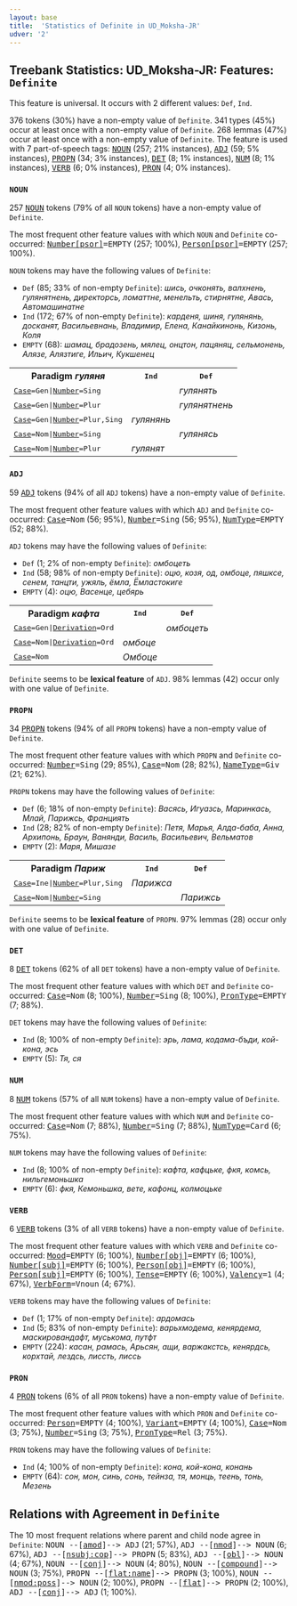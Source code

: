 ```yaml
---
layout: base
title:  'Statistics of Definite in UD_Moksha-JR'
udver: '2'
---
```


## Treebank Statistics: UD_Moksha-JR: Features: `Definite`

This feature is universal.
It occurs with 2 different values: `Def`, `Ind`.

376 tokens (30%) have a non-empty value of `Definite`.
341 types (45%) occur at least once with a non-empty value of `Definite`.
268 lemmas (47%) occur at least once with a non-empty value of `Definite`.
The feature is used with 7 part-of-speech tags: <tt><a href="mdf_jr-pos-NOUN.html">NOUN</a></tt> (257; 21% instances), <tt><a href="mdf_jr-pos-ADJ.html">ADJ</a></tt> (59; 5% instances), <tt><a href="mdf_jr-pos-PROPN.html">PROPN</a></tt> (34; 3% instances), <tt><a href="mdf_jr-pos-DET.html">DET</a></tt> (8; 1% instances), <tt><a href="mdf_jr-pos-NUM.html">NUM</a></tt> (8; 1% instances), <tt><a href="mdf_jr-pos-VERB.html">VERB</a></tt> (6; 0% instances), <tt><a href="mdf_jr-pos-PRON.html">PRON</a></tt> (4; 0% instances).

### `NOUN`

257 <tt><a href="mdf_jr-pos-NOUN.html">NOUN</a></tt> tokens (79% of all `NOUN` tokens) have a non-empty value of `Definite`.

The most frequent other feature values with which `NOUN` and `Definite` co-occurred: <tt><a href="mdf_jr-feat-Number-psor.html">Number[psor]</a></tt><tt>=EMPTY</tt> (257; 100%), <tt><a href="mdf_jr-feat-Person-psor.html">Person[psor]</a></tt><tt>=EMPTY</tt> (257; 100%).

`NOUN` tokens may have the following values of `Definite`:

* `Def` (85; 33% of non-empty `Definite`): <em>шись, очконять, валхнень, гулянятнень, директорсь, ломаттне, менельть, стирнятне, Авась, Автомашинатне</em>
* `Ind` (172; 67% of non-empty `Definite`): <em>карденя, шиня, гулянянь, досканят, Васильевнань, Владимир, Елена, Канайкинонь, Кизонь, Коля</em>
* `EMPTY` (68): <em>шамац, брадозень, мялец, онцтон, пацяняц, сельмонень, Алязе, Алязтиге, Ильич, Кукшенец</em>

<table>
  <tr><th>Paradigm <i>гуляня</i></th><th><tt>Ind</tt></th><th><tt>Def</tt></th></tr>
  <tr><td><tt><tt><a href="mdf_jr-feat-Case.html">Case</a></tt><tt>=Gen</tt>|<tt><a href="mdf_jr-feat-Number.html">Number</a></tt><tt>=Sing</tt></tt></td><td></td><td><em>гулянять</em></td></tr>
  <tr><td><tt><tt><a href="mdf_jr-feat-Case.html">Case</a></tt><tt>=Gen</tt>|<tt><a href="mdf_jr-feat-Number.html">Number</a></tt><tt>=Plur</tt></tt></td><td></td><td><em>гулянятнень</em></td></tr>
  <tr><td><tt><tt><a href="mdf_jr-feat-Case.html">Case</a></tt><tt>=Gen</tt>|<tt><a href="mdf_jr-feat-Number.html">Number</a></tt><tt>=Plur,Sing</tt></tt></td><td><em>гулянянь</em></td><td></td></tr>
  <tr><td><tt><tt><a href="mdf_jr-feat-Case.html">Case</a></tt><tt>=Nom</tt>|<tt><a href="mdf_jr-feat-Number.html">Number</a></tt><tt>=Sing</tt></tt></td><td></td><td><em>гулянясь</em></td></tr>
  <tr><td><tt><tt><a href="mdf_jr-feat-Case.html">Case</a></tt><tt>=Nom</tt>|<tt><a href="mdf_jr-feat-Number.html">Number</a></tt><tt>=Plur</tt></tt></td><td><em>гулянят</em></td><td></td></tr>
</table>

### `ADJ`

59 <tt><a href="mdf_jr-pos-ADJ.html">ADJ</a></tt> tokens (94% of all `ADJ` tokens) have a non-empty value of `Definite`.

The most frequent other feature values with which `ADJ` and `Definite` co-occurred: <tt><a href="mdf_jr-feat-Case.html">Case</a></tt><tt>=Nom</tt> (56; 95%), <tt><a href="mdf_jr-feat-Number.html">Number</a></tt><tt>=Sing</tt> (56; 95%), <tt><a href="mdf_jr-feat-NumType.html">NumType</a></tt><tt>=EMPTY</tt> (52; 88%).

`ADJ` tokens may have the following values of `Definite`:

* `Def` (1; 2% of non-empty `Definite`): <em>омбоцеть</em>
* `Ind` (58; 98% of non-empty `Definite`): <em>оцю, козя, од, омбоце, пяшксе, сенем, танцти, ужяль, ёмла, Ёмластокиге</em>
* `EMPTY` (4): <em>оцю, Васенце, цебярь</em>

<table>
  <tr><th>Paradigm <i>кафта</i></th><th><tt>Ind</tt></th><th><tt>Def</tt></th></tr>
  <tr><td><tt><tt><a href="mdf_jr-feat-Case.html">Case</a></tt><tt>=Gen</tt>|<tt><a href="mdf_jr-feat-Derivation.html">Derivation</a></tt><tt>=Ord</tt></tt></td><td></td><td><em>омбоцеть</em></td></tr>
  <tr><td><tt><tt><a href="mdf_jr-feat-Case.html">Case</a></tt><tt>=Nom</tt>|<tt><a href="mdf_jr-feat-Derivation.html">Derivation</a></tt><tt>=Ord</tt></tt></td><td><em>омбоце</em></td><td></td></tr>
  <tr><td><tt><tt><a href="mdf_jr-feat-Case.html">Case</a></tt><tt>=Nom</tt></tt></td><td><em>Омбоце</em></td><td></td></tr>
</table>

`Definite` seems to be **lexical feature** of `ADJ`. 98% lemmas (42) occur only with one value of `Definite`.

### `PROPN`

34 <tt><a href="mdf_jr-pos-PROPN.html">PROPN</a></tt> tokens (94% of all `PROPN` tokens) have a non-empty value of `Definite`.

The most frequent other feature values with which `PROPN` and `Definite` co-occurred: <tt><a href="mdf_jr-feat-Number.html">Number</a></tt><tt>=Sing</tt> (29; 85%), <tt><a href="mdf_jr-feat-Case.html">Case</a></tt><tt>=Nom</tt> (28; 82%), <tt><a href="mdf_jr-feat-NameType.html">NameType</a></tt><tt>=Giv</tt> (21; 62%).

`PROPN` tokens may have the following values of `Definite`:

* `Def` (6; 18% of non-empty `Definite`): <em>Васясь, Игуазсь, Маринкась, Млай, Парижсь, Франциять</em>
* `Ind` (28; 82% of non-empty `Definite`): <em>Петя, Марья, Алда-баба, Анна, Архипонь, Браун, Ванянди, Василь, Васильевич, Вельматов</em>
* `EMPTY` (2): <em>Маря, Мишазе</em>

<table>
  <tr><th>Paradigm <i>Париж</i></th><th><tt>Ind</tt></th><th><tt>Def</tt></th></tr>
  <tr><td><tt><tt><a href="mdf_jr-feat-Case.html">Case</a></tt><tt>=Ine</tt>|<tt><a href="mdf_jr-feat-Number.html">Number</a></tt><tt>=Plur,Sing</tt></tt></td><td><em>Парижса</em></td><td></td></tr>
  <tr><td><tt><tt><a href="mdf_jr-feat-Case.html">Case</a></tt><tt>=Nom</tt>|<tt><a href="mdf_jr-feat-Number.html">Number</a></tt><tt>=Sing</tt></tt></td><td></td><td><em>Парижсь</em></td></tr>
</table>

`Definite` seems to be **lexical feature** of `PROPN`. 97% lemmas (28) occur only with one value of `Definite`.

### `DET`

8 <tt><a href="mdf_jr-pos-DET.html">DET</a></tt> tokens (62% of all `DET` tokens) have a non-empty value of `Definite`.

The most frequent other feature values with which `DET` and `Definite` co-occurred: <tt><a href="mdf_jr-feat-Case.html">Case</a></tt><tt>=Nom</tt> (8; 100%), <tt><a href="mdf_jr-feat-Number.html">Number</a></tt><tt>=Sing</tt> (8; 100%), <tt><a href="mdf_jr-feat-PronType.html">PronType</a></tt><tt>=EMPTY</tt> (7; 88%).

`DET` tokens may have the following values of `Definite`:

* `Ind` (8; 100% of non-empty `Definite`): <em>эрь, лама, кодама-бъди, кой-кона, эсь</em>
* `EMPTY` (5): <em>Тя, ся</em>

### `NUM`

8 <tt><a href="mdf_jr-pos-NUM.html">NUM</a></tt> tokens (57% of all `NUM` tokens) have a non-empty value of `Definite`.

The most frequent other feature values with which `NUM` and `Definite` co-occurred: <tt><a href="mdf_jr-feat-Case.html">Case</a></tt><tt>=Nom</tt> (7; 88%), <tt><a href="mdf_jr-feat-Number.html">Number</a></tt><tt>=Sing</tt> (7; 88%), <tt><a href="mdf_jr-feat-NumType.html">NumType</a></tt><tt>=Card</tt> (6; 75%).

`NUM` tokens may have the following values of `Definite`:

* `Ind` (8; 100% of non-empty `Definite`): <em>кафта, кафцьке, фкя, комсь, нильгемоньшка</em>
* `EMPTY` (6): <em>фкя, Кемоньшка, вете, кафонц, колмоцьке</em>

### `VERB`

6 <tt><a href="mdf_jr-pos-VERB.html">VERB</a></tt> tokens (3% of all `VERB` tokens) have a non-empty value of `Definite`.

The most frequent other feature values with which `VERB` and `Definite` co-occurred: <tt><a href="mdf_jr-feat-Mood.html">Mood</a></tt><tt>=EMPTY</tt> (6; 100%), <tt><a href="mdf_jr-feat-Number-obj.html">Number[obj]</a></tt><tt>=EMPTY</tt> (6; 100%), <tt><a href="mdf_jr-feat-Number-subj.html">Number[subj]</a></tt><tt>=EMPTY</tt> (6; 100%), <tt><a href="mdf_jr-feat-Person-obj.html">Person[obj]</a></tt><tt>=EMPTY</tt> (6; 100%), <tt><a href="mdf_jr-feat-Person-subj.html">Person[subj]</a></tt><tt>=EMPTY</tt> (6; 100%), <tt><a href="mdf_jr-feat-Tense.html">Tense</a></tt><tt>=EMPTY</tt> (6; 100%), <tt><a href="mdf_jr-feat-Valency.html">Valency</a></tt><tt>=1</tt> (4; 67%), <tt><a href="mdf_jr-feat-VerbForm.html">VerbForm</a></tt><tt>=Vnoun</tt> (4; 67%).

`VERB` tokens may have the following values of `Definite`:

* `Def` (1; 17% of non-empty `Definite`): <em>ардомась</em>
* `Ind` (5; 83% of non-empty `Definite`): <em>варьхмодема, кенярдема, маскировандафт, муськома, путфт</em>
* `EMPTY` (224): <em>касан, рамась, Арьсян, ащи, варжакстсь, кенярдсь, корхтай, лездсь, лиссть, лиссь</em>

### `PRON`

4 <tt><a href="mdf_jr-pos-PRON.html">PRON</a></tt> tokens (6% of all `PRON` tokens) have a non-empty value of `Definite`.

The most frequent other feature values with which `PRON` and `Definite` co-occurred: <tt><a href="mdf_jr-feat-Person.html">Person</a></tt><tt>=EMPTY</tt> (4; 100%), <tt><a href="mdf_jr-feat-Variant.html">Variant</a></tt><tt>=EMPTY</tt> (4; 100%), <tt><a href="mdf_jr-feat-Case.html">Case</a></tt><tt>=Nom</tt> (3; 75%), <tt><a href="mdf_jr-feat-Number.html">Number</a></tt><tt>=Sing</tt> (3; 75%), <tt><a href="mdf_jr-feat-PronType.html">PronType</a></tt><tt>=Rel</tt> (3; 75%).

`PRON` tokens may have the following values of `Definite`:

* `Ind` (4; 100% of non-empty `Definite`): <em>кона, кой-кона, конань</em>
* `EMPTY` (64): <em>сон, мон, синь, сонь, тейнза, тя, монць, теень, тонь, Мезень</em>

## Relations with Agreement in `Definite`

The 10 most frequent relations where parent and child node agree in `Definite`:
<tt>NOUN --[<tt><a href="mdf_jr-dep-amod.html">amod</a></tt>]--> ADJ</tt> (21; 57%),
<tt>ADJ --[<tt><a href="mdf_jr-dep-nmod.html">nmod</a></tt>]--> NOUN</tt> (6; 67%),
<tt>ADJ --[<tt><a href="mdf_jr-dep-nsubj-cop.html">nsubj:cop</a></tt>]--> PROPN</tt> (5; 83%),
<tt>ADJ --[<tt><a href="mdf_jr-dep-obl.html">obl</a></tt>]--> NOUN</tt> (4; 67%),
<tt>NOUN --[<tt><a href="mdf_jr-dep-conj.html">conj</a></tt>]--> NOUN</tt> (4; 80%),
<tt>NOUN --[<tt><a href="mdf_jr-dep-compound.html">compound</a></tt>]--> NOUN</tt> (3; 75%),
<tt>PROPN --[<tt><a href="mdf_jr-dep-flat-name.html">flat:name</a></tt>]--> PROPN</tt> (3; 100%),
<tt>NOUN --[<tt><a href="mdf_jr-dep-nmod-poss.html">nmod:poss</a></tt>]--> NOUN</tt> (2; 100%),
<tt>PROPN --[<tt><a href="mdf_jr-dep-flat.html">flat</a></tt>]--> PROPN</tt> (2; 100%),
<tt>ADJ --[<tt><a href="mdf_jr-dep-conj.html">conj</a></tt>]--> ADJ</tt> (1; 100%).

